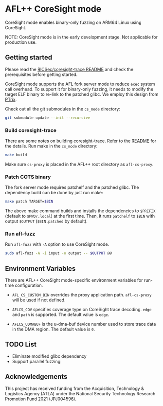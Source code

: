 # AFL++ CoreSight mode

CoreSight mode enables binary-only fuzzing on ARM64 Linux using CoreSight.

NOTE: CoreSight mode is in the early development stage. Not applicable for production use.

## Getting started

Please read the [RICSec/coresight-trace README](https://github.com/RICSecLab/coresight-trace/blob/master/README.md) and check the prerequisites before getting started.

CoreSight mode supports the AFL fork server mode to reduce `exec` system call overhead. To support it for binary-only fuzzing, it needs to modify the target ELF binary to re-link to the patched glibc. We employ this design from [PTrix](https://github.com/junxzm1990/afl-pt).

Check out all the git submodules in the `cs_mode` directory:

```bash
git submodule update --init --recursive
```

### Build coresight-trace

There are some notes on building coresight-trace. Refer to the [README](https://github.com/RICSecLab/coresight-trace/blob/master/README.md) for the details. Run make in the `cs_mode` directory:

```bash
make build
```

Make sure `cs-proxy` is placed in the AFL++ root directory as `afl-cs-proxy`.

### Patch COTS binary

The fork server mode requires patchelf and the patched glibc. The dependency build can be done by just run make:

```bash
make patch TARGET=$BIN
```

The above make command builds and installs the dependencies to `$PREFIX` (default to `$PWD/.local`) at the first time. Then, it runs `patchelf` to `$BIN` with output `$OUTPUT` (`$BIN.patched` by default).

### Run afl-fuzz

Run `afl-fuzz` with `-A` option to use CoreSight mode.

```bash
sudo afl-fuzz -A -i input -o output -- $OUTPUT @@
```

## Environment Variables

There are AFL++ CoreSight mode-specific environment variables for run-time configuration.

* `AFL_CS_CUSTOM_BIN` overrides the proxy application path. `afl-cs-proxy` will be used if not defined.

* `AFLCS_COV` specifies coverage type on CoreSight trace decoding. `edge` and `path` is supported. The default value is `edge`.
* `AFLCS_UDMABUF` is the u-dma-buf device number used to store trace data in the DMA region. The default value is `0`.

## TODO List

* Eliminate modified glibc dependency
* Support parallel fuzzing

## Acknowledgements

This project has received funding from the Acquisition, Technology & Logistics Agency (ATLA) under the National Security Technology Research Promotion Fund 2021 (JPJ004596).
